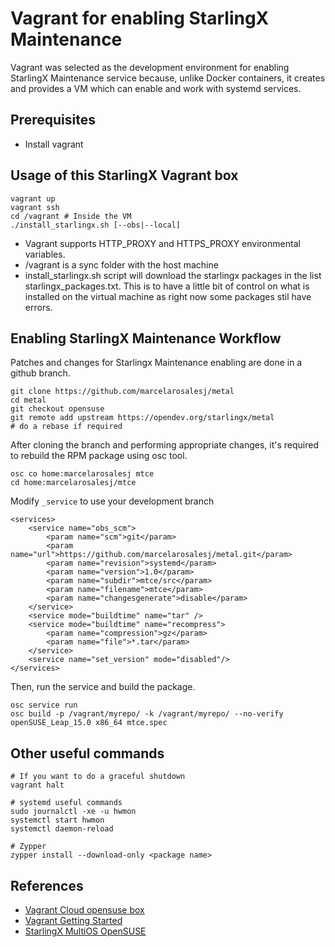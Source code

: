 # Vagrant for enabling StarlingX Maintenance

Vagrant was selected as the development environment for enabling StarlingX Maintenance service because, unlike Docker containers, it creates and provides a VM which can enable and work with systemd services.

## Prerequisites
* Install vagrant

## Usage of this StarlingX Vagrant box
```
vagrant up
vagrant ssh
cd /vagrant # Inside the VM
./install_starlingx.sh [--obs|--local]
```
* Vagrant supports HTTP_PROXY and HTTPS_PROXY environmental variables.
* /vagrant is a sync folder with the host machine
* install_starlingx.sh script will download the starlingx packages in the list starlingx_packages.txt. This is to have a little bit of control on what is installed on the virtual machine as right now some packages stil have errors.


## Enabling StarlingX Maintenance Workflow

Patches and changes for Starlingx Maintenance enabling are done in a github branch.
```
git clone https://github.com/marcelarosalesj/metal
cd metal
git checkout opensuse
git remote add upstream https://opendev.org/starlingx/metal
# do a rebase if required
```
After cloning the branch and performing appropriate changes, it's required to rebuild the RPM package using osc tool.
```
osc co home:marcelarosalesj mtce
cd home:marcelarosalesj/mtce
```
Modify `_service` to use your development branch
```
<services>
    <service name="obs_scm">
        <param name="scm">git</param>
        <param name="url">https://github.com/marcelarosalesj/metal.git</param>
        <param name="revision">systemd</param>
        <param name="version">1.0</param>
        <param name="subdir">mtce/src</param>
        <param name="filename">mtce</param>
        <param name="changesgenerate">disable</param>
    </service>
    <service mode="buildtime" name="tar" />
    <service mode="buildtime" name="recompress">
        <param name="compression">gz</param>
        <param name="file">*.tar</param>
    </service>
    <service name="set_version" mode="disabled"/>
</services>
```
Then, run the service and build the package.
```
osc service run
osc build -p /vagrant/myrepo/ -k /vagrant/myrepo/ --no-verify openSUSE_Leap_15.0 x86_64 mtce.spec
```

## Other useful commands
```
# If you want to do a graceful shutdown
vagrant halt

# systemd useful commands
sudo journalctl -xe -u hwmon
systemctl start hwmon
systemctl daemon-reload

# Zypper
zypper install --download-only <package name>
```

## References
- [Vagrant Cloud opensuse box](https://app.vagrantup.com/opensuse/boxes/openSUSE-15.0-x86_64)
- [Vagrant Getting Started](https://www.vagrantup.com/intro/getting-started/index.html)
- [StarlingX MultiOS OpenSUSE](https://wiki.openstack.org/wiki/StarlingX/MultiOS/OpenSUSE)
